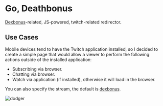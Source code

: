 # Go, Deathbonus

[Dexbonus][dexbonus-twitter]-related, JS-powered, twitch-related redirector.

## Use Cases

Mobile devices tend to have the Twitch application installed, so I decided to create a simple page
that would allow a viewer to perform the following actions outside of the installed application:

* Subscribing via browser.
* Chatting via browser.
* Watch via application (if installed), otherwise it will load in the browser.

You can also specify the stream, the default is [dexbonus][dexbonus-twitch].

![dodger](site/assets/tell-me.gif)

[dexbonus-twitter]: https://twitter.com/dexbonus
[dexbonus-twitch]: https://twitch.tv/dexbonus
[youtube-video]: https://www.youtube.com/watch?v=2teHlR-CiLg&t=219s